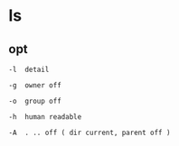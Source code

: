 
# ls


## opt

```
-l  detail

-g  owner off

-o  group off

-h  human readable

-A  . .. off ( dir current, parent off )
```



